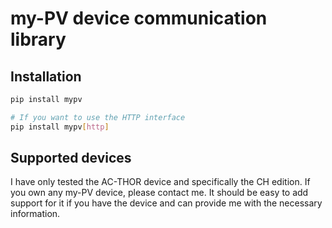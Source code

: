 # my-PV device communication library

## Installation

```bash
pip install mypv

# If you want to use the HTTP interface
pip install mypv[http]
```

## Supported devices

I have only tested the AC-THOR device and specifically the CH edition.
If you own any my-PV device, please contact me. It should be easy to add support for it if you have
the device and can provide me with the necessary information.
